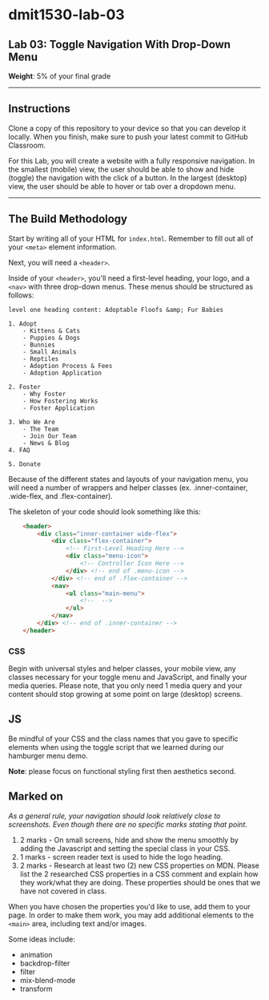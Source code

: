 # dmit1530-lab-03

## Lab 03: Toggle Navigation With Drop-Down Menu

**Weight**: 5% of your final grade

---

## Instructions

Clone a copy of this repository to your device so that you can develop it locally. When you finish, make sure to push your latest commit to GitHub Classroom. 

For this Lab, you will create a website with a fully responsive navigation. In the smallest (mobile) view, the user should be able to show and hide (toggle) the navigation with the click of a button. In the largest (desktop) view, the user should be able to hover or tab over a dropdown menu. 

---

## The Build Methodology

Start by writing all of your HTML for ``index.html``. Remember to fill out all of your ``<meta>`` element information.

Next, you will need a ``<header>``. 

Inside of your ``<header>``, you'll need a first-level heading, your logo, and a ``<nav>`` with three drop-down menus. These menus should be structured as follows: 

    level one heading content: Adoptable Floofs &amp; Fur Babies

    1. Adopt
        - Kittens & Cats
        - Puppies & Dogs
        - Bunnies
        - Small Animals
        - Reptiles
        - Adoption Process & Fees
        - Adoption Application
    
    2. Foster
        - Why Foster
        - How Fostering Works
        - Foster Application
    
    3. Who We Are
        - The Team
        - Join Our Team
        - News & Blog
    4. FAQ

    5. Donate

Because of the different states and layouts of your navigation menu, you will need a number of wrappers and helper classes (ex. .inner-container, .wide-flex, and .flex-container).

The skeleton of your code should look something like this:

```HTML
	<header>
        <div class="inner-container wide-flex">
            <div class="flex-container">
                <!-- First-Level Heading Here -->
                <div class="menu-icon">
                    <!-- Controller Icon Here -->
                </div> <!-- end of .menu-icon -->
            </div> <!-- end of .flex-container -->
            <nav>
                <ul class="main-menu">
                    <!--  -->
                </ul>
            </nav> 
        </div> <!-- end of .inner-container -->
    </header>
```

### CSS
Begin with universal styles and helper classes, your mobile view, any classes necessary for your toggle menu and JavaScript, and finally your media queries. Please note, that you only need 1 media query and your content should stop growing at some point on large (desktop) screens.   

## JS
Be mindful of your CSS and the class names that you gave to specific elements when using the toggle script that we learned during our hamburger menu demo. 

**Note**: please focus on functional styling first then aesthetics second.

## Marked on

*As a general rule, your navigation should look relatively close to screenshots. Even though there are no specific marks stating that point.*

1. 2 marks - On small screens, hide and show the menu smoothly by adding the Javascript and setting the special class in your CSS.
2. 1 marks - screen reader text is used to hide the logo heading.
3. 2 marks - Research at least two (2) new CSS properties on MDN. Please list the 2 researched CSS properties in a CSS comment and explain how they work/what they are doing. These properties should be ones that we have not covered in class. 

When you have chosen the properties you'd like to use, add them to your page. In order to make them work, you may add additional elements to the `<main>` area, including text and/or images.

Some ideas include:

* animation
* backdrop-filter
* filter
* mix-blend-mode
* transform

